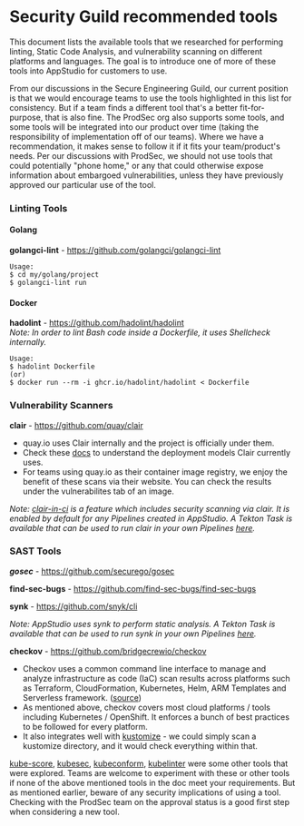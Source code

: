 # Security Guild recommended tools

This document lists the available tools that we researched for performing linting, Static Code Analysis, and vulnerability scanning on different platforms and languages. The goal is to introduce one of more of these tools into AppStudio for customers to use.

From our discussions in the Secure Engineering Guild, our current position is that we would encourage teams to use the tools highlighted in this list for consistency. But if a team finds a different tool that's a better fit-for-purpose, that is also fine. The ProdSec org also supports some tools, and some tools will be integrated into our product over time (taking the responsibility of implementation off of our teams). Where we have a recommendation, it makes sense to follow it if it fits your team/product's needs.
Per our discussions with ProdSec, we should not use tools that could potentially "phone home," or any that could otherwise expose information about embargoed vulnerabilities, unless they have previously approved our particular use of the tool.

### Linting Tools

#### Golang
**golangci-lint** - https://github.com/golangci/golangci-lint

```
Usage:
$ cd my/golang/project
$ golangci-lint run
```

#### Docker
**hadolint** - https://github.com/hadolint/hadolint  
_Note: In order to lint Bash code inside a Dockerfile, it uses Shellcheck internally._  
  
```
Usage:
$ hadolint Dockerfile  
(or)  
$ docker run --rm -i ghcr.io/hadolint/hadolint < Dockerfile
```

### Vulnerability Scanners

**clair** - https://github.com/quay/clair  
- quay.io uses Clair internally and the project is officially under them. 
- Check these [docs](https://quay.github.io/clair/howto/deployment.html) to understand the deployment models Clair currently uses.
- For teams using quay.io as their container image registry, we enjoy the benefit of these scans via their website. You can check the results under the vulnerabilites tab of an image.

_Note: [clair-in-ci](https://quay.io/repository/redhat-appstudio/clair-in-ci) is a feature which includes security scanning via clair. It is enabled by default for any Pipelines created in AppStudio. A Tekton Task is available that can be used to run clair in your own Pipelines [here](https://github.com/redhat-appstudio/build-definitions/tree/main/task/clair-scan/)._

### SAST Tools

**_gosec_** - https://github.com/securego/gosec

**find-sec-bugs** - https://github.com/find-sec-bugs/find-sec-bugs

**synk** - https://github.com/snyk/cli

_Note: AppStudio uses synk to perform static analysis. A Tekton Task is available that can be used to run synk in your own Pipelines [here](https://github.com/redhat-appstudio/build-definitions/blob/main/task/sast-snyk-check)._

**checkov** - https://github.com/bridgecrewio/checkov
- Checkov uses a common command line interface to manage and analyze infrastructure as code (IaC) scan results across platforms such as Terraform, CloudFormation, Kubernetes, Helm, ARM Templates and Serverless framework. ([source](https://www.checkov.io/))
- As mentioned above, checkov covers most cloud platforms / tools including Kubernetes / OpenShift. It enforces a bunch of best practices to be followed for every platform. 
- It also integrates well with [kustomize](https://www.checkov.io/7.Scan%20Examples/Kustomize.html) - we could simply scan a kustomize directory, and it would check everything within that.


[kube-score](https://github.com/zegl/kube-score), [kubesec](https://github.com/controlplaneio/kubesec), [kubeconform](https://github.com/yannh/kubeconform), [kubelinter](https://github.com/stackrox/kube-linter) were some other tools that were explored. Teams are welcome to experiment with these or other tools if none of the above mentioned tools in the doc meet your requirements. But as mentioned earlier, beware of any security implications of using a tool. Checking with the ProdSec team on the approval status is a good first step when considering a new tool.  
